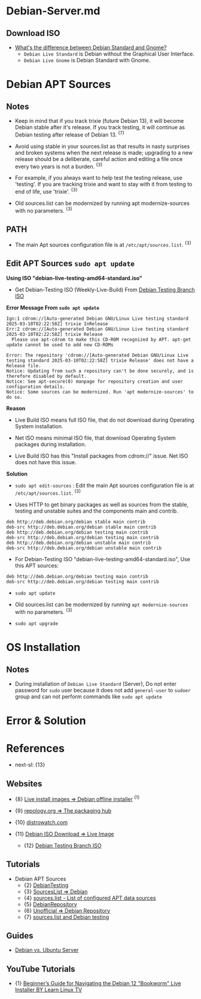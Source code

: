 # Debian-Server.md

## Download ISO

* [What's the difference between Debian Standard and Gnome?](https://unix.stackexchange.com/questions/87182/whats-the-difference-between-debian-standard-and-gnome)
  * `Debian Live Standard` is Debian without the Graphical User Interface.
  * `Debian Live Gnome` is Debian Standard with Gnome.

# Debian APT Sources

## Notes

* Keep in mind that if you track trixie (future Debian 13), it will become Debian stable after it's release. If you track testing, it will continue as Debian testing after release of Debian 13. <sup>{7}</sup>

* Avoid using stable in your sources.list as that results in nasty surprises and broken systems when the next release is made; upgrading to a new release should be a deliberate, careful action and editing a file once every two years is not a burden. <sup>{3}</sup>

* For example, if you always want to help test the testing release, use 'testing'. If you are tracking trixie and want to stay with it from testing to end of life, use 'trixie'. <sup>{3}</sup>

* Old sources.list can be modernized by running apt modernize-sources with no parameters. <sup>{3}</sup>

## PATH

* The main Apt sources configuration file is at `/etc/apt/sources.list`. <sup>{3}</sup>

## Edit APT Sources `sudo apt update`

**Using ISO "debian-live-testing-amd64-standard.iso"**

* Get Debian-Testing ISO (Weekly-Live-Build) From [Debian Testing Branch ISO](https://cdimage.debian.org/cdimage/weekly-live-builds/amd64/iso-hybrid/)

**Error Message From `sudo apt update`**
```
Ign:1 cdrom://[Auto-generated Debian GNU/Linux Live testing standard 2025-03-10T02:22:58Z] trixie InRelease
Err:2 cdrom://[Auto-generated Debian GNU/Linux Live testing standard 2025-03-10T02:22:58Z] trixie Release
  Please use apt-cdrom to make this CD-ROM recognized by APT. apt-get update cannot be used to add new CD-ROMs

Error: The repository 'cdrom://[Auto-generated Debian GNU/Linux Live testing standard 2025-03-10T02:22:58Z] trixie Release' does not have a Release file.
Notice: Updating from such a repository can't be done securely, and is therefore disabled by default.
Notice: See apt-secure(8) manpage for repository creation and user configuration details.
Notice: Some sources can be modernized. Run 'apt modernize-sources' to do so.
```

**Reason**

* Live Build ISO means full ISO file, that do not download during Operating System installation.

* Net ISO means minimal ISO file, that download Operating System packages during installation.

* Live Build ISO has this "Install packages from cdrom://" issue. Net ISO does not have this issue.

**Solution**

* `sudo apt edit-sources` : Edit the main Apt sources configuration file is at `/etc/apt/sources.list`. <sup>{3}</sup>

* Uses HTTP to get binary packages as well as sources from the stable, testing and unstable suites and the components main and contrib.

```shell
deb http://deb.debian.org/debian stable main contrib
deb-src http://deb.debian.org/debian stable main contrib
deb http://deb.debian.org/debian testing main contrib
deb-src http://deb.debian.org/debian testing main contrib
deb http://deb.debian.org/debian unstable main contrib
deb-src http://deb.debian.org/debian unstable main contrib
```

* For Debian-Testing ISO "debian-live-testing-amd64-standard.iso", Use this APT sources:
```shell
deb http://deb.debian.org/debian testing main contrib
deb-src http://deb.debian.org/debian testing main contrib
```

* `sudo apt update`

* Old sources.list can be modernized by running `apt modernize-sources` with no parameters. <sup>{3}</sup>

* `sudo apt upgrade`

# OS Installation

## Notes

* During installation of `Debian Live Standard` (Server), Do not enter password for `sudo` user because it does not add `general-user` to `sudoer` group and can not perform commands like `sudo apt update`

# Error & Solution

# References

* next-sl: {13}

## Websites

* {8} [Live install images => Debian offline installer](https://www.debian.org/CD/live/) <sup>{1}</sup>
* {9} [repology.org => The packaging hub](https://repology.org/)
* {10} [distrowatch.com](https://distrowatch.com/)

* {11} [Debian ISO Download => Live Image](https://www.debian.org/CD/)
  * {12} [Debian Testing Branch ISO](https://cdimage.debian.org/cdimage/weekly-live-builds/amd64/iso-hybrid/)

## Tutorials

* Debian APT Sources
  * {2} [DebianTesting](https://wiki.debian.org/DebianTesting)
  * {3} [SourcesList => Debian](https://wiki.debian.org/SourcesList)
  * {4} [sources.list - List of configured APT data sources](https://manpages.debian.org/bookworm/apt/sources.list.5.en.html)
  * {5} [DebianRepository](https://wiki.debian.org/DebianRepository)
  * {6} [Unofficial => Debian Repository](https://wiki.debian.org/DebianRepository/Unofficial)
  * {7} [sources.list and Debian testing](https://www.reddit.com/r/debian/comments/1alt66a/sourceslist_and_debian_testing/)

## Guides

* [Debian vs. Ubuntu Server](https://phoenixnap.com/blog/debian-vs-ubuntu-server)

## YouTube Tutorials
  
* {1} [Beginner’s Guide for Navigating the Debian 12 "Bookworm" Live Installer BY Learn Linux TV](https://www.youtube.com/watch?v=Xd1uFBZbe8w)
